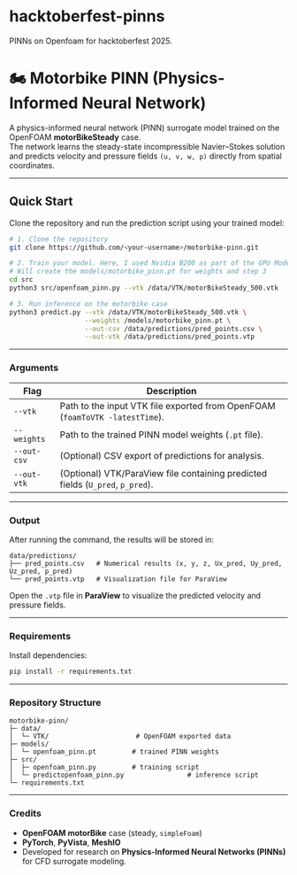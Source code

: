 # hacktoberfest-pinns
PINNs on Openfoam for hacktoberfest 2025. 

# 🏍️ Motorbike PINN (Physics-Informed Neural Network)

A physics-informed neural network (PINN) surrogate model trained on the OpenFOAM **motorBikeSteady** case.  
The network learns the steady-state incompressible Navier–Stokes solution and predicts velocity and pressure fields `(u, v, w, p)` directly from spatial coordinates.

---

## Quick Start

Clone the repository and run the prediction script using your trained model:

```bash
# 1. Clone the repository
git clone https://github.com/<your-username>/motorbike-pinn.git

# 2. Train your model. Here, I used Nvidia B200 as part of the GPU Mode IRL 2025 San Francisco Hackathon.
# Will create the models/motorbike_pinn.pt for weights and step 3
cd src
python3 src/openfoam_pinn.py --vtk /data/VTK/motorBikeSteady_500.vtk

# 3. Run inference on the motorbike case
python3 predict.py --vtk /data/VTK/motorBikeSteady_500.vtk \
                   --weights /models/motorbike_pinn.pt \
                   --out-csv /data/predictions/pred_points.csv \
                   --out-vtk /data/predictions/pred_points.vtp
```


---

### Arguments

| Flag | Description |
|------|--------------|
| `--vtk` | Path to the input VTK file exported from OpenFOAM (`foamToVTK -latestTime`). |
| `--weights` | Path to the trained PINN model weights (`.pt` file). |
| `--out-csv` | (Optional) CSV export of predictions for analysis. |
| `--out-vtk` | (Optional) VTK/ParaView file containing predicted fields (`U_pred`, `p_pred`). |

---

### Output

After running the command, the results will be stored in:

```
data/predictions/
├── pred_points.csv   # Numerical results (x, y, z, Ux_pred, Uy_pred, Uz_pred, p_pred)
└── pred_points.vtp   # Visualization file for ParaView
```

Open the `.vtp` file in **ParaView** to visualize the predicted velocity and pressure fields.

---

### Requirements

Install dependencies:

```bash
pip install -r requirements.txt
```

---

### Repository Structure

```
motorbike-pinn/
├─ data/
│  └─ VTK/                      # OpenFOAM exported data
├─ models/
│  └─ openfoam_pinn.pt         # trained PINN weights
├─ src/
│  ├─ openfoam_pinn.py         # training script
│  └─ predictopenfoam_pinn.py                # inference script
└─ requirements.txt
```

---

### Credits

- **OpenFOAM motorBike** case (steady, `simpleFoam`)  
- **PyTorch**, **PyVista**, **MeshIO**  
- Developed for research on **Physics-Informed Neural Networks (PINNs)** for CFD surrogate modeling.

